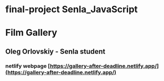 # final-project Senla_JavaScript

# Film Gallery

## Oleg Orlovskiy - Senla student

### netlify webpage [https://gallery-after-deadline.netlify.app/](https://gallery-after-deadline.netlify.app/)
